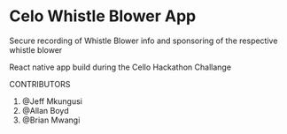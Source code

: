 # Celo Whistle Blower App

Secure recording of Whistle Blower info and sponsoring of the respective whistle blower

React native app build during the Cello Hackathon Challange

CONTRIBUTORS
1. @Jeff Mkungusi
2. @Allan Boyd
3. @Brian Mwangi
